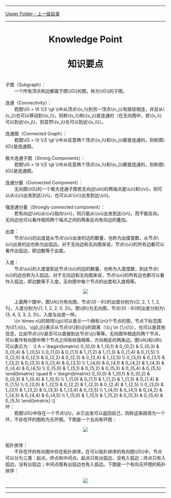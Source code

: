 <script type="text/javascript" async src="//cdn.bootcss.com/mathjax/2.7.0/MathJax.js?config=TeX-AMS-MML_HTMLorMML"></script>
<script type="text/javascript" async src="https://cdnjs.cloudflare.com/ajax/libs/mathjax/2.7.1/MathJax.js?config=TeX-MML-AM_CHTML"></script>


--------
[Upper Folder - 上一级目录](../../)


--------

<div>
<h1 align="center">Knowledge Point</h1>
<h1 align="center">知识要点</h1>
<br>
子图（Subgraph）： <br>
&emsp;&emsp;一个所有顶点和边都属于图\(G\)的图，称为\(G\)的子图。 <br>
<br>
连通（Connectivity）： <br>
&emsp;&emsp;若图\(G = \lt V,E \gt \)中从顶点\(v_i\)到另一顶点\(v_j\)有路径相连，并且从\(v_j\)也可以移动到\(v_i\)，则称\(v_i\)和\(v_j\)是连通的（在无向图中，若\(v_i\)可以到达\(v_j\)，则显然\(v_j\)也可以到达\(v_i\)）。 <br>
<br>
连通图（Connected Graph）： <br>
&emsp;&emsp;若图\(G = \lt V,E \gt \)中从任意两个顶点\(v_i\)和\(v_j\)都是连通的，则称图\(G\)是连通图。 <br>
<br>
极大连通子图（Strong Components）： <br>
&emsp;&emsp;若图\(G = \lt V,E \gt \)中从任意两个顶点\(v_i\)和\(v_j\)都是连通的，则称图\(G\)是连通图。 <br>
&emsp;&emsp; <br>
连通分量（Connected Component）： <br>
&emsp;&emsp;无向图\(G\)的一个极大连通子图若无向边\(e\)的两端点是\(u\)和\(v\)，则可以从\(u\)出发到达\(v\)，也可以从\(v\)出发到达\(u\)。 <br>
<br>
强连通分量（Strongly connected component）： <br>
&emsp;&emsp;若有向边\(e\)从\(u\)指向\(v\)，则只能从\(u\)出发到达\(v\)，而不能反向。无向边也可以看作相同两个端点之间的两条反向有向边的叠加。 <br>
<br>
出度： <br>
&emsp;&emsp;节点\(u\)的出度是从节点\(u\)出发的边的数量，也称为出度度数，从节点\(u\)出发的边也称为出弧边。对于无向边和无向图来说，节点\(u\)的所有边都可以看作出弧边，即边数等于出度。 <br>
<br>
入度： <br>
&emsp;&emsp;节点\(u\)的入度是到达节点\(u\)的边的数量，也称为入度度数，到达节点\(u\)的边也称为入弧边。对于无向边和无向图来说，节点\(u\)的所有边也都可以看作入弧边，即边数等于入度。无向图中每个节点的出度和入度相等。 <br>
<p align="center"><img src="../res/KnowledgePoint1.png" /></p>
&emsp;&emsp;上面两个图中，图\(A\)为有向图，节点\(0 - 6\)的出度分别为\(2, 2, 1, 1, 2, 1\)，入度分别为\(1, 1, 2, 2, 0, 2\)。图\(B\)为无向图，节点\(0 - 6\)的出度分别为\(3, 4, 3, 3, 2, 3\)，入度与出度一样。 <br>
&emsp;&emsp;\(n \times n\)的矩阵\(g\)可以表示一个拥有\(n\)个节点的图，节点下标范围为\([1,n]\)。\(g[i,j]\)表示从节点\(i\)到\(j\)的距离（\(i,j \in [1,n]\)），也可以是其他信息，比如节点\(i\)是否可以直接到达节点\(j\)等等。无向图中相连的两个节点，可以看作有向图中两个节点之间有权值相等，方向相反的两条边。图\(A\)和\(B\)可以表示为：
\[
A =
\begin{bmatrix}
0_{0,0} & 1_{0,1} & 0_{0,2} & 0_{0,3} & 0_{0,4} & 1_{0,5} \\
0_{1,0} & 0_{1,1} & 1_{1,2} & 1_{1,3} & 0_{1,4} & 0_{1,5} \\
0_{2,0} & 0_{2,1} & 0_{2,2} & 0_{2,3} & 0_{2,4} & 1_{2,5} \\
0_{3,0} & 0_{3,1} & 1_{3,2} & 0_{3,3} & 0_{3,4} & 0_{3,5} \\
1_{4,0} & 0_{4,1} & 0_{4,2} & 1_{4,3} & 0_{4,4} & 0_{4,5} \\
0_{5,0} & 1_{5,1} & 0_{5,2} & 0_{5,3} & 0_{5,4} & 0_{5,5}
\end{bmatrix}
\quad
B =
\begin{bmatrix}
0_{0,0} & 1_{0,1} & 0_{0,2} & 0_{0,3} & 1_{0,4} & 1_{0,5} \\
1_{1,0} & 0_{1,1} & 1_{1,2} & 1_{1,3} & 0_{1,4} & 0_{1,5} \\
0_{2,0} & 1_{2,1} & 0_{2,2} & 1_{2,3} & 0_{2,4} & 1_{2,5} \\
0_{3,0} & 1_{3,1} & 1_{3,2} & 0_{3,3} & 1_{3,4} & 0_{3,5} \\
1_{4,0} & 0_{4,1} & 0_{4,2} & 1_{4,3} & 0_{4,4} & 0_{4,5} \\
1_{5,0} & 1_{5,1} & 1_{5,2} & 0_{5,3} & 0_{5,4} & 0_{5,5}
\end{bmatrix}
\]
<br>
环： <br>
&emsp;&emsp;若图\(G\)中存在一个节点\(i\)，从它出发可以返回自己，则称这条路径为一个环。不存在环的图称为无环图。下图是一个五向有环图： <br>
<p align="center"><img src="../res/KnowledgePoint2.png" /></p>
<br>
拓扑排序： <br>
&emsp;&emsp;不存在环的有向图中存在拓扑排序。在可以拓扑排序的有向图\(G\)中，节点可以分为三类：起点，终点和中间点。起点只有出弧边，没有入弧边；终点只有入弧边，没有出弧边；中间点既有出弧边也有入弧边。下图是一个有向无环图的拓扑排序： <br>
<p align="center"><img src="../res/KnowledgePoint3.png" /></p>
</div>


--------
--------
